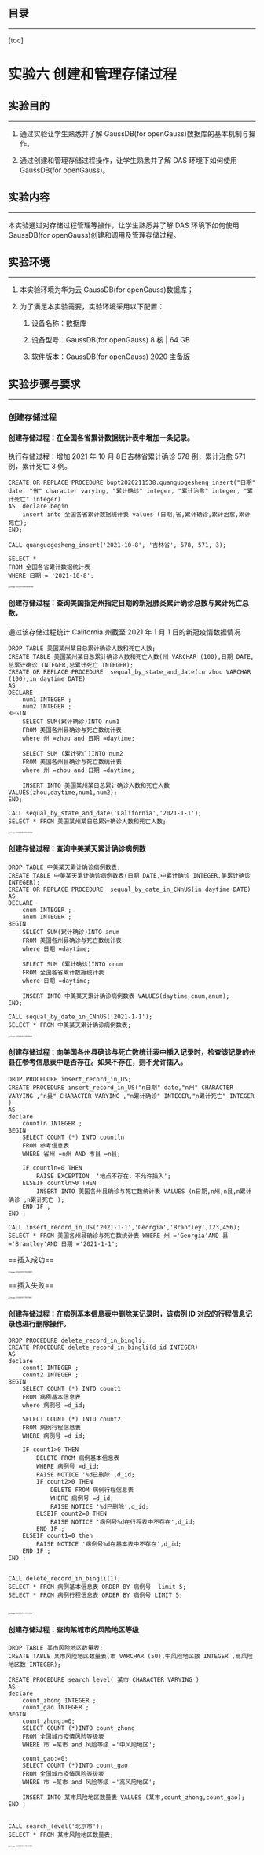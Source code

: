 ## 目录

----

[toc]



# 实验六 创建和管理存储过程

## 实验目的

---

1. 通过实验让学生熟悉并了解 GaussDB(for openGauss)数据库的基本机制与操作。

2. 通过创建和管理存储过程操作，让学生熟悉并了解 DAS 环境下如何使用 GaussDB(for openGauss)。

## 实验内容

---

本实验通过对存储过程管理等操作，让学生熟悉并了解 DAS 环境下如何使用 GaussDB(for openGauss)创建和调用及管理存储过程。

## 实验环境

----

1. 本实验环境为华为云 GaussDB(for openGauss)数据库；

2. 为了满足本实验需要，实验环境采用以下配置：

   1. 设备名称：数据库

   2. 设备型号：GaussDB(for openGauss) 8 核 | 64 GB

   3. 软件版本：GaussDB(for openGauss) 2020 主备版

## 实验步骤与要求

----

### 创建存储过程

#### 创建存储过程：在全国各省累计数据统计表中增加一条记录。

执行存储过程：增加 2021 年 10 月 8日吉林省累计确诊 578 例，累计治愈 571 例，累计死亡 3 例。

```postgresql
CREATE OR REPLACE PROCEDURE bupt2020211538.quanguogesheng_insert("日期" date, "省" character varying, "累计确诊" integer, "累计治愈" integer, "累计死亡" integer)
AS  declare begin
	insert into 全国各省累计数据统计表 values (日期,省,累计确诊,累计治愈,累计死亡);
END;

CALL quanguogesheng_insert('2021-10-8', '吉林省', 578, 571, 3);

SELECT *
FROM 全国各省累计数据统计表
WHERE 日期 = '2021-10-8';
```

<img src="https://wangleidetuchuang.oss-cn-beijing.aliyuncs.com/img/image-20221204164638885.png" alt="image-20221204164638885" style="zoom:25%;" />

#### 创建存储过程：查询美国指定州指定日期的新冠肺炎累计确诊总数与累计死亡总数。

通过该存储过程统计 California 州截至 2021 年 1 月 1 日的新冠疫情数据情况

```postgresql
DROP TABLE 美国某州某日总累计确诊人数和死亡人数;
CREATE TABLE 美国某州某日总累计确诊人数和死亡人数(州 VARCHAR (100),日期 DATE,总累计确诊 INTEGER,总累计死亡 INTEGER);
CREATE OR REPLACE PROCEDURE  sequal_by_state_and_date(in zhou VARCHAR (100),in daytime DATE)
AS
DECLARE
	num1 INTEGER ;
    num2 INTEGER ;
BEGIN 
	SELECT SUM(累计确诊)INTO num1
    FROM 美国各州县确诊与死亡数统计表 
    where 州 =zhou and 日期 =daytime;
  
    SELECT SUM (累计死亡)INTO num2
    FROM 美国各州县确诊与死亡数统计表 
    where 州 =zhou and 日期 =daytime;
	
    INSERT INTO 美国某州某日总累计确诊人数和死亡人数 VALUES(zhou,daytime,num1,num2);
END;

CALL sequal_by_state_and_date('California','2021-1-1');
SELECT * FROM 美国某州某日总累计确诊人数和死亡人数;
```

<img src="https://wangleidetuchuang.oss-cn-beijing.aliyuncs.com/img/image-20221210175245352.png" alt="image-20221210175245352" style="zoom:25%;" />

#### 创建存储过程：查询中美某天累计确诊病例数

```postgresql
DROP TABLE 中美某天累计确诊病例数表;
CREATE TABLE 中美某天累计确诊病例数表(日期 DATE,中累计确诊 INTEGER,美累计确诊 INTEGER);
CREATE OR REPLACE PROCEDURE  sequal_by_date_in_CNnUS(in daytime DATE)
AS
DECLARE
	cnum INTEGER ;
    anum INTEGER ;
BEGIN 
	SELECT SUM(累计确诊)INTO anum
    FROM 美国各州县确诊与死亡数统计表 
    where 日期 =daytime;

    SELECT SUM (累计确诊)INTO cnum
    FROM 全国各省累计数据统计表  
    where 日期 =daytime;
	
    INSERT INTO 中美某天累计确诊病例数表 VALUES(daytime,cnum,anum);
END;

CALL sequal_by_date_in_CNnUS('2021-1-1');
SELECT * FROM 中美某天累计确诊病例数表;
```

<img src="https://wangleidetuchuang.oss-cn-beijing.aliyuncs.com/img/image-20221210211401686.png" alt="image-20221210211401686" style="zoom:25%;" />

#### 创建存储过程：向美国各州县确诊与死亡数统计表中插入记录时，检查该记录的州县在参考信息表中是否存在。如果不存在，则不允许插入。

```postgresql
DROP PROCEDURE insert_record_in_US;
CREATE PROCEDURE insert_record_in_US("n日期" date,"n州" CHARACTER VARYING ,"n县" CHARACTER VARYING ,"n累计确诊" INTEGER,"n累计死亡" INTEGER )  
AS 
declare
	countln INTEGER ;
BEGIN 
	SELECT COUNT (*) INTO countln
    FROM 参考信息表  
    WHERE 省州 =n州 AND 市县 =n县;
    
    IF countln=0 THEN 
    	RAISE EXCEPTION  '地点不存在，不允许插入';
    ELSEIF countln>0 THEN 
    	INSERT INTO 美国各州县确诊与死亡数统计表 VALUES (n日期,n州,n县,n累计确诊 ,n累计死亡 );
    END IF ;
END ;

CALL insert_record_in_US('2021-1-1','Georgia','Brantley',123,456);
SELECT * FROM 美国各州县确诊与死亡数统计表 WHERE 州 ='Georgia'AND 县 ='Brantley'AND 日期 ='2021-1-1';
```

==插入成功==

<img src="https://wangleidetuchuang.oss-cn-beijing.aliyuncs.com/img/image-20221210211439831.png" alt="image-20221210211439831" style="zoom:25%;" />

==插入失败==

<img src="https://wangleidetuchuang.oss-cn-beijing.aliyuncs.com/img/image-20221210211617660.png" alt="image-20221210211617660" style="zoom:25%;" />

#### 创建存储过程：在病例基本信息表中删除某记录时，该病例 ID 对应的行程信息记录也进行删除操作。

```postgresql
DROP PROCEDURE delete_record_in_bingli;
CREATE PROCEDURE delete_record_in_bingli(d_id INTEGER)
AS 
declare
	count1 INTEGER ;
    count2 INTEGER ;
BEGIN 
	SELECT COUNT (*) INTO count1
    FROM 病例基本信息表 
    where 病例号 =d_id;
    
    SELECT COUNT (*) INTO count2
    FROM 病例行程信息表 
    WHERE 病例号 =d_id;
    
    IF count1>0 THEN 
		DELETE FROM 病例基本信息表
        WHERE 病例号 =d_id;
        RAISE NOTICE '%d已删除',d_id;
        IF count2>0 THEN 
        	DELETE FROM 病例行程信息表 
            WHERE 病例号 =d_id;
            RAISE NOTICE '%d已删除',d_id;
        ELSEIF count2=0 THEN 
        	RAISE NOTICE '病例号%d在行程表中不存在',d_id;
        END IF ;
    ELSEIF count1=0 then
        RAISE NOTICE '病例号%d在基本表中不存在',d_id;
    END IF ;
END ;
 
 
CALL delete_record_in_bingli(1);
SELECT * FROM 病例基本信息表 ORDER BY 病例号  limit 5;
SELECT * FROM 病例行程信息表 ORDER BY 病例号 LIMIT 5;


```

<img src="https://wangleidetuchuang.oss-cn-beijing.aliyuncs.com/img/image-20221210211703994.png" alt="image-20221210211703994" style="zoom:25%;" />

#### 创建存储过程：查询某城市的风险地区等级

```postgresql
DROP TABLE 某市风险地区数量表;
CREATE TABLE 某市风险地区数量表(市 VARCHAR (50),中风险地区数 INTEGER ,高风险地区数 INTEGER);

CREATE PROCEDURE search_level( 某市 CHARACTER VARYING )
AS 
declare
	count_zhong INTEGER ;
    count_gao INTEGER ;
BEGIN 
	count_zhong:=0;
	SELECT COUNT (*)INTO count_zhong
    FROM 全国城市疫情风险等级表 
    WHERE 市 =某市 and 风险等级 ='中风险地区';
   	
    count_gao:=0;
	SELECT COUNT (*)INTO count_gao
    FROM 全国城市疫情风险等级表 
    WHERE 市 =某市 and 风险等级 ='高风险地区';
    
    INSERT INTO 某市风险地区数量表 VALUES (某市,count_zhong,count_gao);
END ;
    
    
CALL search_level('北京市');
SELECT * FROM 某市风险地区数量表;
```

<img src="https://wangleidetuchuang.oss-cn-beijing.aliyuncs.com/img/image-20221210211840891.png" alt="image-20221210211840891" style="zoom:25%;" />